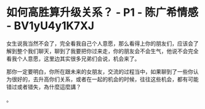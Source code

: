 # 如何高胜算升级关系？ - P1 - 陈广希情感 - BV1yU4y1K7XJ

女生说我当然不会了，完全看我自己个人意愿，那么看得上你的朋友们，应该会了解到整个我们聊天，聊到了我要把你过来走，你的朋友会不会生气，他说不会完全看我个人意愿，这里边其实很多兄弟们会说，机会来了。

那你一定要明白，你所在跟未来的女朋友，交流的过程当中，如果聊到了一些你认为很好的，去升高你们关系，或者在一起的机会的时候，往往这些机会，都有可能错过或者错失，為什麼這麼講？

。